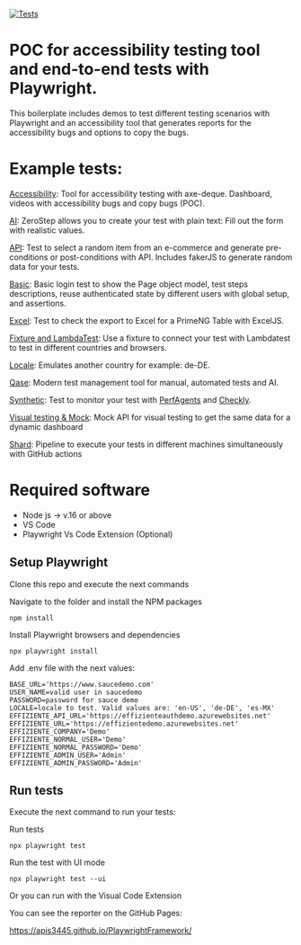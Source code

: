 [![Tests](https://github.com/apis3445/PlaywrightFramework/actions/workflows/main.yml/badge.svg)](https://github.com/apis3445/PlaywrightFramework/actions/workflows/main.yml)

# POC for accessibility testing tool and end-to-end tests with Playwright.

This boilerplate includes demos to test different testing scenarios with Playwright and an accessibility tool that generates reports for the accessibility bugs and options to copy the bugs.

# Example tests:

[Accessibility](./tests/Accessibility): Tool for accessibility testing with axe-deque. Dashboard, videos with accessibility bugs and copy bugs (POC).

[AI](./tests/AI): ZeroStep allows you to create your test with plain text: Fill out the form with realistic values.

[API](./tests/Api): Test to select a random item from an e-commerce and generate pre-conditions or post-conditions with API. Includes fakerJS to generate random data for your tests.

[Basic](./tests/Basic): Basic login test to show the Page object model, test steps descriptions, reuse authenticated state by different users with global setup, and assertions.

[Excel](./tests/Excel): Test to check the export to Excel for a PrimeNG Table with ExcelJS.

[Fixture and LambdaTest](./tests/Fixture-LambdaTest): Use a fixture to connect your test with Lambdatest to test in different countries and browsers.

[Locale](./tests/Locale): Emulates another country for example: de-DE.

[Qase](./tests/Qase): Modern test management tool for manual, automated tests and AI.

[Synthetic](./tests/Synthetic): Test to monitor your test with [PerfAgents](https://www.perfagents.com) and [Checkly](https://www.checklyhq.com).

[Visual testing & Mock](./tests/VisualTesting): Mock API for visual testing to get the same data for a dynamic dashboard

[Shard](./tests/Shard): Pipeline to execute your tests in different machines simultaneously with GitHub actions

# Required software

- Node js -> v.16 or above
- VS Code
- Playwright Vs Code Extension (Optional)

## Setup Playwright

Clone this repo and execute the next commands

Navigate to the folder and install the NPM packages

```console
npm install
```

Install Playwright browsers and dependencies

```console
npx playwright install
```

Add .env file with the next values:

```
BASE_URL='https://www.saucedemo.com'
USER_NAME=valid user in saucedemo
PASSWORD=password for sauce demo
LOCALE=locale to test. Valid values are: 'en-US', 'de-DE', 'es-MX'
EFFIZIENTE_API_URL='https://effizienteauthdemo.azurewebsites.net'
EFFIZIENTE_URL='https://effizientedemo.azurewebsites.net'
EFFIZIENTE_COMPANY='Demo'
EFFIZIENTE_NORMAL_USER='Demo'
EFFIZIENTE_NORMAL_PASSWORD='Demo'
EFFIZIENTE_ADMIN_USER='Admin'
EFFIZIENTE_ADMIN_PASSWORD='Admin'
```

## Run tests

Execute the next command to run your tests:

Run tests

```console
npx playwright test
```

Run the test with UI mode

```console
npx playwright test --ui
```

Or you can run with the Visual Code Extension

You can see the reporter on the GitHub Pages:

https://apis3445.github.io/PlaywrightFramework/
